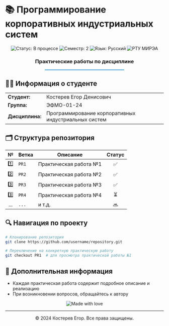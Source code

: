 # 📚 Программирование корпоративных индустриальных систем

<div align="center">
  <img src="https://img.shields.io/badge/Статус-В%20процессе-yellow" alt="Статус: В процессе"/>
  <img src="https://img.shields.io/badge/Семестр-2-blue" alt="Семестр: 2"/>
  <img src="https://img.shields.io/badge/Язык-Русский-success" alt="Язык: Русский"/>
  <img src="https://img.shields.io/badge/Университет-РТУ МИРЭА-red" alt="РТУ МИРЭА"/>
</div>

<div align="center">
  <h3>Практические работы по дисциплине</h3>
  <hr width="50%" style="height: 2px; background-color: #3498db;">
</div>

## 👨‍🎓 Информация о студенте

<table align="center">
  <tr>
    <td><b>Студент:</b></td>
    <td>Костерев Егор Денисович</td>
  </tr>
  <tr>
    <td><b>Группа:</b></td>
    <td>ЭФМО-01-24</td>
  </tr>
  <tr>
    <td><b>Дисциплина:</b></td>
    <td>Программирование корпоративных индустриальных систем</td>
  </tr>
</table>

## 🗂️ Структура репозитория

<div align="center">
  
| № | Ветка | Описание | Статус |
|:--:|-------|----------|:------:|
| 1️⃣ | `PR1` | Практическая работа №1 | ✅ |
| 2️⃣ | `PR2` | Практическая работа №2 | ✅ |
| 3️⃣ | `PR3` | Практическая работа №3 | ✅ |
| 3️⃣ | `PR4` | Практическая работа №4 | ⏳ |
| ... | `...` | и т.д. | 🔜 |

</div>

## 🔍 Навигация по проекту

```bash
# Клонирование репозитория
git clone https://github.com/username/repository.git

# Переключение на конкретную практическую работу
git checkout PR1  # для просмотра практической работы №1
```

## 📌 Дополнительная информация
- Каждая практическая работа содержит подробное описание и реализацию
- При возникновении вопросов, обращайтесь к автору

<div align="center">
  <img src="https://img.shields.io/badge/Made%20with-%E2%9D%A4-red" alt="Made with love"/>
</div>

---

<div align="center">
  &copy; 2024 Костерев Егор. Все права защищены.
</div>
